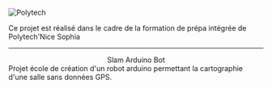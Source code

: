 ![Polytech](http://www.polytechnice.fr/jahia/jsp/jahia/templates/inc/img/polytech_nice-sophia.png)

Ce projet est réalisé dans le cadre de la formation de prépa intégrée de Polytech'Nice Sophia
* * *
<center> Slam Arduino Bot </center>
Projet école de création d'un robot arduino permettant la cartographie d'une salle sans données GPS.

